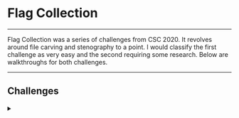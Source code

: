 <H1>Flag Collection</H1>
<hr>

<p></p>
Flag Collection was a series of challenges from CSC 2020. It revolves around file carving and stenography to a point. I would classify the first challenge as very easy and the second requiring some research. Below are walkthroughs for both challenges.
<hr>
<p></p>
<H2>Challenges</H2>
<details>
    <summary></summary>
<p></p>
I recommend you attempt these challenges on your own prior to looking through the walkthrough. Answers are at the end of the walkthroughs.
<p></p>
<details>
    <summary>Challenge 1</summary>
<p></p>
The first challenge we are given is:
<p></p>
Have you seen my flag collection? I could have sworn it was around here
somewhere.
<p></p>
<details>
    <summary>Hint</summary>
<p></p>
File carving is pretty cool.
</details>
<p></p>
<details>
    <summary>Hint</summary>
<p></p>
Foremost is my favourite.
</details>
<p></p>
Challenge File: <a href="https://drive.google.com/file/d/1MRxLoCJQTiKhUys-G_vBCAjkOgz07HKQ/view?usp=sharing" rel="nofollow">Google Drive</a>
<p></p>
<details>
    <summary>Extracting the File</summary>
<p></p>
The file comes compressed as a .7z IOT extract it we first need to ensure we have p7zip installed on our system by using the following command:
<p></p>

```
sudo apt install p7zip
```

<p></p>
Once p7zip is installed we run the following command to extract the challenge file:
<p></p>

```
❯ p7zip -d collection.7z

7-Zip (a) [64] 16.02 : Copyright (c) 1999-2016 Igor Pavlov : 2016-05-21
p7zip Version 16.02 (locale=en_AU.UTF-8,Utf16=on,HugeFiles=on,64 bits,8 CPUs Intel(R) Core(TM) i7-8650U CPU @ 1.90GHz (806EA),ASM,AES-NI)

Scanning the drive for archives:
1 file, 3658662 bytes (3573 KiB)

Extracting archive: collection.7z
--
Path = collection.7z
Type = 7z
Physical Size = 3658662
Headers Size = 138
Method = LZMA2:26
Solid = -
Blocks = 1

Everything is Ok     

Size:       133169152
Compressed: 3658662
```

<p></p>
</details>
<p></p>
<details>
    <summary>Walkthrough</summary>
<p></p>
Now we have a file to work with I always start with determining what type of file it is using the <kbd>file</kbd> command. (file tests each argument in an attempt to classify it.  There are three sets of tests, performed in this order: filesystem tests, magic tests, and language tests.  The first test that succeeds causes the file type to be printed.)
<p></p>

```
file collection.img
```

<p></p>
Whaich returns:
<p></p>

```
❯ file collection.img
collection.img: Linux rev 1.0 ext4 filesystem data, UUID=e1b1a8d2-f026-443c-94f0-6f799837d5ba (needs journal recovery) (extents) (large files) (huge files)
```

<p></p>
So from this we can see that it is "filesystem data" and it is formatted as ext4 (The ext4 journaling file system or fourth extended filesystem is a journaling file system for Linux). 
<p></p>
You can attempt to open it through file explorer but it cant mount, this is when we turn to the hints which points us to the program intended for use <kbd>foremost</kbd>.
<p></p>
<details>
    <summary>What is foremost?</summary>
Foremost is a forensic data recovery program for Linux used to recover files using their headers, footers, and data structures through a process known as file carving. Although written for law enforcement use, it is freely available and can be used as a general data recovery tool.
<p></p>
Foremost is designed to ignore the type of underlying filesystem and directly read and copy portions of the drive into the computer's memory. It takes these portions one segment at a time, and using a process known as file carving searches this memory for a file header type that matches the ones found in Foremost's configuration file. When a match is found, it writes that header and the data following it into a file, stopping when either a footer is found, or until the file size limit is reached.
<p></p>
Foremost is used from the command-line interface, with no graphical user interface option available. It is able to recover specific filetypes, including jpg, gif, png, bmp, avi, exe, mpg, wav, riff, wmv, mov, pdf, ole, doc, zip, rar, htm, and cpp. There is a configuration file (usually found at /usr/local/etc/foremost.conf) which can be used to define additional file types.
<p></p>
Foremost can be used to recover data from image files, or directly from hard drives that use the ext3, ext4, NTFS, or FAT filesystems. Foremost can also be used via a computer to recover data from iPhones.
<p></p>
<H2>Usage</H2>
<p></p>
Below is the basic help file for foremost.
<p></p>

```
❯ foremost -h
foremost version 1.5.7 by Jesse Kornblum, Kris Kendall, and Nick Mikus.
$ foremost [-v|-V|-h|-T|-Q|-q|-a|-w-d] [-t <type>] [-s <blocks>] [-k <size>] 
        [-b <size>] [-c <file>] [-o <dir>] [-i <file] 

-V  - display copyright information and exit
-t  - specify file type.  (-t jpeg,pdf ...) 
-d  - turn on indirect block detection (for UNIX file-systems) 
-i  - specify input file (default is stdin) 
-a  - Write all headers, perform no error detection (corrupted files) 
-w  - Only write the audit file, do not write any detected files to the disk 
-o  - set output directory (defaults to output)
-c  - set configuration file to use (defaults to foremost.conf)
-q  - enables quick mode. Search are performed on 512 byte boundaries.
-Q  - enables quiet mode. Suppress output messages. 
-v  - verbose mode. Logs all messages to screen
```

<p></p>
Below is the description for all flags.
<p></p>


```
        -h     Show a help screen and exit.

       -V     Show copyright information and exit.

       -d     Turn on indirect block detection, this works well for Unix file systems.

       -T     Time stamp the output directory so you don't have to delete the output dir when running multiple times.

       -v     Enables verbose mode. This causes more information regarding the current state of the program to be displayed on the screen, and is highly recommended.

       -q     Enables quick mode. In quick mode, only the start of each sector is searched for matching headers. That is, the header is searched only up to the  length  of  the  longest
              header. The rest of the sector, usually about 500 bytes, is ignored. This mode makes foremost run considerably faster, but it may cause you to miss files that are embedded
              in other files. For example, using quick mode you will not be able to find JPEG images embedded in Microsoft Word documents.

              Quick mode should not be used when examining NTFS file systems. Because NTFS will store small files inside the Master File Table, these files will be missed  during  quick
              mode.

       -Q     Enables Quiet mode. Most error messages will be suppressed.

       -w     Enables write audit only mode.  No files will be extracted.

       -a     Enables write all headers, perform no error detection in terms of corrupted files.

       -b number
              Allows you to specify the block size used in foremost.  This is relevant for file naming and quick searches.  The default is 512.       ie.  foremost -b 1024 image.dd

       -k number
              Allows  you  to  specify  the chunk size used in foremost.  This can improve speed if you have enough RAM to fit the image in.  It reduces the checking that occurs between
              chunks of the buffer.  For example if you had > 500MB of RAM.       ie.  foremost -k 500 image.dd

       -i file
              The file is used as the input file.  If no input file is specified or the input file cannot be read then stdin is used.
        
        -o directory
              Recovered files are written to the directory directory.

       -c file
              Sets the configuration file to use. If none is specified, the file "foremost.conf" from the current directory is used, if that doesn't exist then  "/etc/foremost.conf"  is
              used.  The  format  for the configuration file is described in the default configuration file included with this program. See the CONFIGURATION FILE section below for more
              information.

       -s number
              Skips number blocks in the input file before beginning the search for headers.       ie.  foremost -s 512 -t jpeg -i /dev/hda1
```

</details>
<p></p>
So now that we know what foremost is we can run it against collection.img the command looks like this:
<p></p>

```
foremost collection.img
```

<p></p>
which outputs:
<p></p>

```
❯ foremost collection.img                                                                                                                                                                     
Processing: collection.img                                                                                                                                                                    
|**|                                                                                                                                                                                          
```

<p></p>
Not much information right! but if we look at our current working directory we can see that a directory called output has been created (thats unless you used the <kbd>-o</kbd> flag and specified a directory). If we go into that directory we can see that there is an audit.txt file and 2 new directories. Running <kbd>cat</kbd> on the audit.txt file outputs the following:
<p></p>

```
❯ cat audit.txt                                                                                                                                                                               
Foremost version 1.5.7 by Jesse Kornblum, Kris Kendall, and Nick Mikus                                                                                                                        
Audit File

Foremost started at Tue Apr 20 11:52:20 2021
Invocation: foremost collection.img 
Output directory: /home/parrot/ctf/csc/Preseason/Flag_Collection/output
Configuration file: /etc/foremost.conf
------------------------------------------------------------------
File: collection.img
Start: Tue Apr 20 11:52:20 2021
Length: 127 MB (133169152 bytes)
  
Num      Name (bs=512)         Size      File Offset     Comment 

0:      00016456.jpg         128 KB         8425472      
1:      00016720.jpg          45 KB         8560640      
2:      00016816.jpg          33 KB         8609792      
3:      00016888.jpg          41 KB         8646656      
4:      00016976.jpg         107 KB         8691712      
5:      00017192.jpg          98 KB         8802304      
6:      00017392.jpg          27 KB         8904704      
7:      00018072.jpg          42 KB         9252864      
8:      00017448.png         309 KB         8933376       (1200 x 900)
9:      00253952.jpg           1 MB       130023424      
10:     00258008.png         702 KB       132100096       (931 x 524)
Finish: Tue Apr 20 11:52:24 2021

11 FILES EXTRACTED

jpg:= 9
png:= 2
------------------------------------------------------------------

Foremost finished at Tue Apr 20 11:52:24 2021
```

<p></p>
So we can see that 11 files have been carved from collection.img from here if we look at the images in file explorer we should be able to find the flag within one of the images.
<p></p>
<details>
    <summary>Answer</summary>
<p></p>
<div align="center">
<img src="https://github.com/Shadow-Admins/Cyber_Club/blob/main/Starting_Point/DFIR/Flag_Collection/images/00016720.jpg" width="600"><br>
</div>
FLAG{fl4g5_4r3_fun}
</details>
</details>
</details>
</details>
